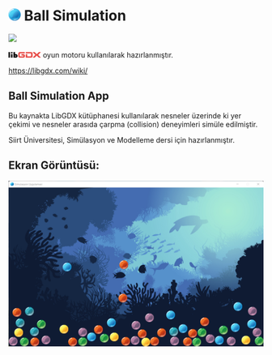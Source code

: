 # <img src="https://raw.githubusercontent.com/dev8loper/Ball-Simulation/main/assets/blue.png" width="24"> Ball Simulation

![](https://img.shields.io/badge/version-v1.0.0-blue)

<img src="libgdx_logo.svg" width="64"> oyun motoru kullanılarak hazırlanmıştır.

https://libgdx.com/wiki/

## Ball Simulation App

Bu kaynakta LibGDX kütüphanesi kullanılarak nesneler üzerinde ki yer çekimi ve nesneler arasıda çarpma (collision) deneyimleri simüle edilmiştir.

Siirt Üniversitesi, Simülasyon ve Modelleme dersi için hazırlanmıştır.

## Ekran Görüntüsü:

![](screenshot.png)
